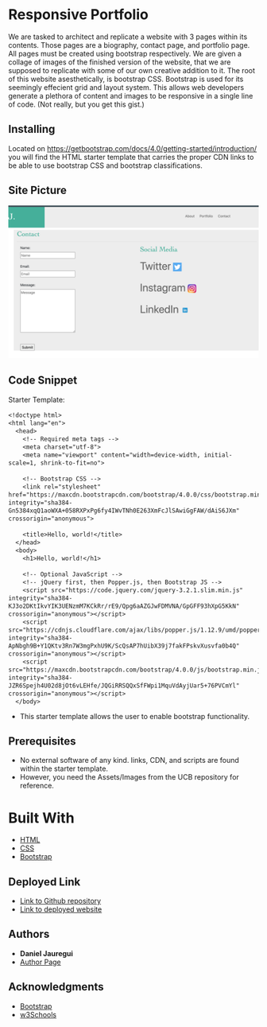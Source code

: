 # Responsive Portfolio
We are tasked to architect and replicate a website with 3 pages within its contents. Those pages are a biography, contact page, and portfolio page. All pages must be created using bootstrap respectively. We are given a collage of images of the finished version of the website, that we are supposed to replicate with some of our own creative addition to it. The root of this website asesthetically, is bootstrap CSS. Bootstrap is used for its seemingly effecient grid and layout system. This allows web developers generate a plethora of content and images to be responsive in a single line of code. (Not really, but you get this gist.)
## Installing 
Located on https://getbootstrap.com/docs/4.0/getting-started/introduction/ you will find the HTML starter template that carries the proper CDN links to be able to use bootstrap CSS and bootstrap classifications.

## Site Picture 
![Contact](Images/contact.png)

## Code Snippet 
Starter Template:

```
<!doctype html>
<html lang="en">
  <head>
    <!-- Required meta tags -->
    <meta charset="utf-8">
    <meta name="viewport" content="width=device-width, initial-scale=1, shrink-to-fit=no">

    <!-- Bootstrap CSS -->
    <link rel="stylesheet" href="https://maxcdn.bootstrapcdn.com/bootstrap/4.0.0/css/bootstrap.min.css" integrity="sha384-Gn5384xqQ1aoWXA+058RXPxPg6fy4IWvTNh0E263XmFcJlSAwiGgFAW/dAiS6JXm" crossorigin="anonymous">

    <title>Hello, world!</title>
  </head>
  <body>
    <h1>Hello, world!</h1>

    <!-- Optional JavaScript -->
    <!-- jQuery first, then Popper.js, then Bootstrap JS -->
    <script src="https://code.jquery.com/jquery-3.2.1.slim.min.js" integrity="sha384-KJ3o2DKtIkvYIK3UENzmM7KCkRr/rE9/Qpg6aAZGJwFDMVNA/GpGFF93hXpG5KkN" crossorigin="anonymous"></script>
    <script src="https://cdnjs.cloudflare.com/ajax/libs/popper.js/1.12.9/umd/popper.min.js" integrity="sha384-ApNbgh9B+Y1QKtv3Rn7W3mgPxhU9K/ScQsAP7hUibX39j7fakFPskvXusvfa0b4Q" crossorigin="anonymous"></script>
    <script src="https://maxcdn.bootstrapcdn.com/bootstrap/4.0.0/js/bootstrap.min.js" integrity="sha384-JZR6Spejh4U02d8jOt6vLEHfe/JQGiRRSQQxSfFWpi1MquVdAyjUar5+76PVCmYl" crossorigin="anonymous"></script>
  </body>
```
* This starter template allows the user to enable bootstrap functionality.

## Prerequisites
* No external software of any kind. links, CDN, and scripts are found within the starter template.
* However, you need the Assets/Images from the UCB repository for reference. 

# Built With 
* [HTML](https://developer.mozilla.org/en-US/docs/Web/HTML)
* [CSS](https://developer.mozilla.org/en-US/docs/Web/CSS)
* [Bootstrap](https://getbootstrap.com/docs/4.0/getting-started/introduction/)

## Deployed Link 
- [Link to Github repository](https://github.com/Kionling/responsive-portfolio1)
- [Link to deployed website](https://kionling.github.io/responsive-portfolio1/)
## Authors 
* **Daniel Jauregui**
* [Author Page](https://kionling.github.io/responsive-portfolio1/index.html)

## Acknowledgments 
* [Bootstrap](https://getbootstrap.com/docs/4.0/getting-started/introduction/)
* [w3Schools](https://www.w3schools.com/)

